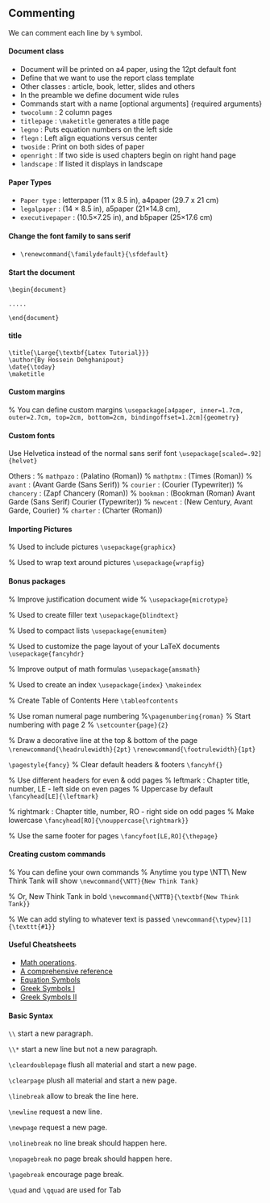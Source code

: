## Commenting
We can comment each line by `%` symbol.

#### Document class

  - Document will be printed on a4 paper, using the 12pt default font
  - Define that we want to use the report class template
  - Other classes : article, book, letter, slides and others
  - In the preamble we define document wide rules
  - Commands start with a name [optional arguments] {required arguments}
  - `twocolumn` : 2 column pages
  - `titlepage` : `\maketitle` generates a title page
  - `legno` : Puts equation numbers on the left side
  - `flegn` : Left align equations versus center
  - `twoside` : Print on both sides of paper
  - `openright` : If two side is used chapters begin on right hand page
  - `landscape` : If listed it displays in landscape


#### Paper Types

  - `Paper type` : letterpaper (11 x 8.5 in), a4paper (29.7 x 21 cm)
  - `legalpaper` : (14 × 8.5 in), a5paper (21×14.8 cm),
  - `executivepaper` : (10.5×7.25 in), and b5paper (25×17.6 cm)


#### Change the font family to sans serif
  - `\renewcommand{\familydefault}{\sfdefault}`

#### Start the document
```
\begin{document}

.....

\end{document}
```

#### title
```
\title{\Large{\textbf{Latex Tutorial}}}
\author{By Hossein Dehghanipout}
\date{\today}
\maketitle
```

#### Custom margins
% You can define custom margins
` \usepackage[a4paper, inner=1.7cm, outer=2.7cm, top=2cm, bottom=2cm, bindingoffset=1.2cm]{geometry} `



#### Custom fonts
Use Helvetica instead of the normal sans serif font
`\usepackage[scaled=.92]{helvet}`

Others :
% `mathpazo` :  (Palatino (Roman))
% `mathptmx` : (Times (Roman))
% `avant` : (Avant Garde (Sans Serif))
% `courier` : (Courier (Typewriter))
% `chancery` : (Zapf Chancery (Roman))
% `bookman` : (Bookman (Roman) Avant Garde (Sans Serif) Courier (Typewriter))
% `newcent` : (New Century, Avant Garde, Courier)
% `charter` : (Charter (Roman))


#### Importing Pictures
% Used to include pictures
`\usepackage{graphicx}`

% Used to wrap text around pictures
`\usepackage{wrapfig}`

#### Bonus packages
% Improve justification document wide
% `\usepackage{microtype}`

% Used to create filler text
`\usepackage{blindtext}`


% Used to compact lists
`\usepackage{enumitem}`

% Used to customize the page layout of your LaTeX documents
`\usepackage{fancyhdr}`

% Improve output of math formulas
`\usepackage{amsmath}`

% Used to create an index
`\usepackage{index}`
`\makeindex`

% Create Table of Contents Here
`\tableofcontents`

% Use roman numeral page numbering
%`\pagenumbering{roman}`
% Start numbering with page 2
% `\setcounter{page}{2}`

% Draw a decorative line at the top & bottom of the page
`\renewcommand{\headrulewidth}{2pt}`
`\renewcommand{\footrulewidth}{1pt}`


`\pagestyle{fancy}`
% Clear default headers & footers
`\fancyhf{}`



  % Use different headers for even & odd pages
  % leftmark : Chapter title, number, LE - left side on even pages
  % Uppercase by default
`\fancyhead[LE]{\leftmark} `

  % rightmark : Chapter title, number, RO - right side on odd pages
  % Make lowercase
  `\fancyhead[RO]{\nouppercase{\rightmark}}`

  % Use the same footer for pages
  `\fancyfoot[LE,RO]{\thepage}`






#### Creating custom commands
% You can define your own commands
% Anytime you type \NTT\ New Think Tank will show
`\newcommand{\NTT}{New Think Tank}`

% Or, New Think Tank in bold
`\newcommand{\NTTB}{\textbf{New Think Tank}}`

% We can add styling to whatever text is passed
`\newcommand{\typew}[1]{\texttt{#1}}`


#### Useful Cheatsheets  
  - [Math operations](https://math.iranquestion.ir/index.php?qa=%D8%B1%D8%A7%D9%87%D9%86%D9%85%D8%A7%DB%8C-%D8%AA%D8%A7%DB%8C%D9%BE).
  - [A comprehensive reference](https://en.wikibooks.org/wiki/LaTeX)
  - [Equation Symbols](https://www.stevesque.com/symbols/)
  - [Greek Symbols I](https://oeis.org/wiki/List_of_LaTeX_mathematical_symbols)
  - [Greek Symbols II](http://detexify.kirelabs.org/symbols.html)

#### Basic Syntax
`\\` start a new paragraph.

`\\*` start a new line but not a new paragraph.

`\cleardoublepage` flush all material and start a new page.

`\clearpage` plush all material and start a new page.

`\linebreak` allow to break the line here.

`\newline` request a new line.

`\newpage` request a new page.

`\nolinebreak` no line break should happen here.

`\nopagebreak` no page break should happen here.

`\pagebreak` encourage page break.

`\quad` and `\qquad` are used for Tab
